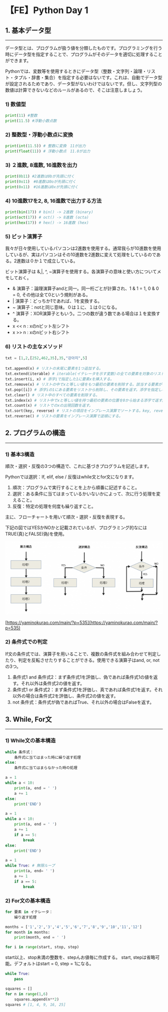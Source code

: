 # 【FE】Python Day 1

## 1. 基本データ型

---

データ型とは、プログラムが扱う値を分類したものです。プログラミングを行う時にデータ型を指定することで、プログラムがそのデータを適切に処理することができます。

Pythonでは、変数等を使用するときにデータ型（整数・文字列・論理・リスト・タプル・辞書・集合）を指定する必要はないです。これは、自動でデータ型が設定されるためであり、データ型がないわけではないです。但し、文字列型の数値は計算できないなどのルールがあるので、そこは注意しましょう。

### 1) 数値型

```python
print(11) #整数
print(11.5) #浮動小数点数
```

### 2) 整数型・浮動小数点に変換

```python
print(int(11.5)) # 整数に変換　11が出力
print(float(11)) # 浮動小数点　11.0が出力
```

### 3) ２進数, 8進数, 16進数を出力

```python
print(0b11) #2進数は0bが先頭に付く
print(0o11)　#8進数は0oが先頭に付く
print(0x11)　#16進数は0xが先頭に付く
```

### 4) 10進数17を2, 8, 16進数で出力する方法

```python
print(bin(17)) # bin() -> 2進数 (binary)
print(oct(17)) # oct() -> 8進数 (octa)
print(hex(17)) # hex() -> 16進数 (hex)
```

### 5) ビット演算子

我々が日々使用しているパソコンは2進数を使用する。通常我らが10進数を使用しているが、実はパソコンはその10進数を2進数に変えて処理をしているのである。2進数は０か１で成立している。

ビット演算子は &,|, ^, ~演算子を使用する。各演算子の意味と使い方についてメモしておく。

- & 演算子：論理演算子andと同一。同一桁ごとが計算され、1 & 1 = 1, 0 & 0 = 0, その他は全て0という規則がある。
- | 演算子：どっちか1であれば、1を変換する。
- ~ 演算子：notと同じ意味。０は１に、１は０になる。
- ^ 演算子：XOR演算子ともいう。二つの数が違う数である場合は１を変換する。
- x << n : xのnビット左シフト
- x >> n : xのnビット右シフト

### 6) リストの主なメソッド

```python
txt = [1,2,[252,462,35],35,"강아지",5]

txt.append(x) # リストの末尾に要素を1つ追加する。
txt.extend(iterable) # iterable(イテレータを示す変数)の全ての要素を対象のリストに追加し、リストを拡張する。
txt.insert(i, x) # 添字iで指定した1に要素xを挿入する。
txt.remove(x) # リストの中でxと等しい値をもつ最初の要素を削除する。該当する要素がなければ、ValueErrorとなる。
txt.pop([i]) # 添字iの1にある要素をリストから削除し、その要素を返す。添字を指定しないtxt.pop()はリストの末尾の要素を削除して返す(この場合も要素は削除される)
txt.clear() # リスト中のすべての要素を削除する。
txt.index(x) # リスト中でxと等しい値を持つ最初の要素の位置を0から始まる添字で返す。該当する要素がなければ、ValueErrorとなる。
txt.count(x) # リストでのxの出現回数を返す。
txt.sort(key, reverse) # リストの項目をインプレース演算でソートする。key, reverseはオプションの引数で、ソート方法のカスタマイズに使用できる。
txt.reverse() # リストの要素をインプレース演算で逆順にする。
```

## 2. プログラムの構造

---

### **1) 基本3構造**

順次・選択・反復の3つの構造で、これに基づきプログラムを記述します。

Pythonでは選択：If, elif, else / 反復はwhile文とfor文になります。

1. 順次：プログラムで実行することを上から順番に記述すること。
2. 選択：ある条件に当てはまっているかいないかによって、次に行う処理を変えること。
3. 反復：特定の処理を何度も繰り返すこと。

主に、フローチャートを用いて順次・選択・反復を表現する。

下記の図ではYESかNOかと記載されているが、プログラミング的なにはTRUE(真)とFALSE(偽)を使用。

![Untitled](%E3%80%90FE%E3%80%91Python%20Day%201%20f59312a43fdb471dabc9e38e5786caba/Untitled.png)

[https://yaminokurao.com/main/?p=535](https://yaminokurao.com/main/?p=535)

### **2) 条件式での判定**

If文の条件式では、演算子を用いることで、複数の条件式を組み合わせて判定したり、判定を反転させたりすることができる。使用できる演算子はand, or, notの3つ。

1. 条件式1 and 条件式2：まず条件式1を評価し、偽であれば条件式1の値を返す。それ以外は条件式2の値を返す。
2. 条件式1 or 条件式2：まず条件式1を評価し、真であれば条件式1を返す。それ以外の場合は条件式2を評価し、条件式2の値を返す。
3. not 条件式：条件式が偽であればTrue、それ以外の場合はFalseを返す。

## 3. While, For文

---

### 1) While文の基本構造

```python
while 条件式：
	条件式に当てはまった時に繰り返す処理
else:
	条件式に当てはまらなかった時の処理
```

```python
a = 1
while a < 10:
	print(a, end = ' ')
	a += 1
else:
	print('END')
```

```python
a = 1
while a < 10:
	print(a, end = ' ')
	a += 1
	if a == 5:
		break
else:
	print('END')
```

```python
a = 1
while True: # 無限ループ
	print(a, end= ' ')
	a += 1
	if a == 5:
		break
```

### 2) For文の基本構造

```python
for 要素 in イテレータ：
	繰り返す処理
```

```python
months = ['1','2','3','4','5','6','7','8','9','10','11','12']
for month in months:
	print(month, end = ' ')
```

```python
for i in range(start, stop, step)
```

start以上、stop未満の整数を、stepんお値毎に作成する。
start, stepは省略可能。デフォルトはstart = 0, step = 1になる。

```python
while True:
	pass
```

```python
squares = []
for n in range(1,6)
	squares.append(n**2)
squares # [1, 4, 9, 16, 25]
```